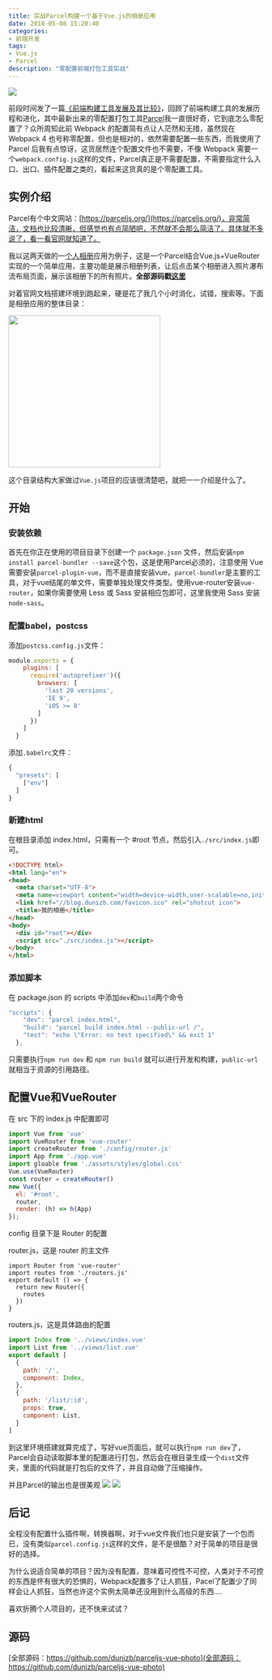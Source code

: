 ```yaml
---
title: 实战Parcel构建一个基于Vue.js的相册应用
date: 2018-05-08 15:20:40
categories:
- 前端开发
tags:
- Vue.js
- Parcel
description: "零配置前端打包工具实战"
---
```

![](https://dunizb.b0.upaiyun.com/article/201805/parcel/banner.png)

前段时间发了一篇[《前端构建工具发展及其比较》](https://blog.dunizb.com/2018/04/23/%E5%89%8D%E7%AB%AF%E6%9E%84%E5%BB%BA%E5%B7%A5%E5%85%B7%E5%8F%91%E5%B1%95%E5%8F%8A%E5%85%B6%E6%AF%94%E8%BE%83/)，回顾了前端构建工具的发展历程和进化，其中最新出来的零配置打包工具[Parcel](https://parceljs.org/)我一直很好奇，它到底怎么零配置了？众所周知此前 Webpack 的配置简有点让人茫然和无措，虽然现在 Webpack 4 也号称零配置，但也是相对的，依然需要配置一些东西，而我使用了 Parcel 后我有点惊讶，这货居然连个配置文件也不需要，不像 Webpack 需要一个`webpack.config.js`这样的文件，Parcel真正是不需要配置，不需要指定什么入口、出口、插件配置之类的，看起来这货真的是个零配置工具。
<!-- more -->

## 实例介绍

Parcel有个中文网站：[https://parceljs.org/](https://parceljs.org/)，非常简洁，文档也比较清晰，但感觉也有点简陋吧，不然就不会那么简洁了。具体就不多说了，看一看官网就知道了。

我以这两天做的一[个人相册](https://photo.dunizb.com)应用为例子，这是一个Parcel结合Vue.js+VueRouter实现的一个简单应用，主要功能是展示相册列表，让后点击某个相册进入照片瀑布流布局页面，展示该相册下的所有照片。**全部源码戳[这里](https://github.com/dunizb/parceljs-vue-photo)**

对着官网文档搭建环境到跑起来，硬是花了我几个小时消化，试错，搜索等。下面是相册应用的整体目录：

<img src="https://dunizb.b0.upaiyun.com/article/201805/parcel/parcel_0.png" width="300px">

这个目录结构大家做过`Vue.js`项目的应该很清楚吧，就把一一介绍是什么了。

## 开始

### 安装依赖
首先在你正在使用的项目目录下创建一个 `package.json` 文件，然后安装`npm install parcel-bundler --save`这个包，这是使用Parcel必须的，注意使用 Vue 需要安装`parcel-plugin-vue`，而不是直接安装vue，`parcel-bundler`是主要的工具，对于vue结尾的单文件，需要单独处理文件类型。使用vue-router安装`vue-router`，如果你需要使用 Less 或 Sass 安装相应包即可，这里我使用 Sass 安装`node-sass`。

### 配置babel，postcss

添加`postcss.config.js`文件：
```js
module.exports = {
    plugins: [
      require('autoprefixer')({ 
        browsers: [
          'last 20 versions',
          'IE 9',
          'iOS >= 8'
        ]
      })
    ]
  }
```
添加`.babelrc`文件：
```js
{
  "presets": [
    ["env"]
  ]
}
```

### 新建html

在根目录添加 index.html，只需有一个 #root 节点，然后引入`./src/index.js`即可。
```html
<!DOCTYPE html>
<html lang="en">
<head>
  <meta charset="UTF-8">
  <meta name=viewport content="width=device-width,user-scalable=no,initial-scale=1,maximum-scale=1,minimum-scale=1">
  <link href="//blog.dunizb.com/favicon.ico" rel="shotcut icon">
  <title>我的相册</title>
</head>
<body>
  <div id="root"></div>
  <script src="./src/index.js"></script>
</body>
</html>
```

### 添加脚本

在 package.json 的 scripts 中添加`dev`和`build`两个命令
```js
"scripts": {
    "dev": "parcel index.html",
    "build": "parcel build index.html --public-url /",
    "test": "echo \"Error: no test specified\" && exit 1"
  },
```
只需要执行`npm run dev` 和 `npm run build` 就可以进行开发和构建，`public-url`就相当于资源的引用路径。

## 配置Vue和VueRouter

在 src 下的 index.js 中配置即可
```js
import Vue from 'vue'
import VueRouter from 'vue-router'
import createRouter from './config/router.js'
import App from './app.vue'
import gloable from './assets/styles/global.css'
Vue.use(VueRouter)
const router = createRouter()
new Vue({
  el: '#root',
  router,
  render: (h) => h(App)
});
```

config 目录下是 Router 的配置

router.js，这是 router 的主文件
```
import Router from 'vue-router'
import routes from './routers.js'
export default () => {
  return new Router({
    routes
  })
}
```
routers.js，这是具体路由的配置
```js
import Index from '../views/index.vue'
import List from '../views/list.vue'
export default [
  {
    path: '/',
    component: Index,
  },
  {
    path: '/list/:id',
    props: true,
    component: List,
  }
]
```
到这里环境搭建就算完成了，写好vue页面后，就可以执行`npm run dev`了，Parcel会自动读取脚本里的配置进行打包，然后会在根目录生成一个`dist`文件夹，里面的代码就是打包后的文件了，并且自动做了压缩操作。

并且Parcel的输出也是很美观
![](https://dunizb.b0.upaiyun.com/article/201805/parcel/parcel_1.jpg)
![](https://dunizb.b0.upaiyun.com/article/201805/parcel/parcel_2.png)

## 后记

全程没有配置什么插件啊，转换器啊，对于vue文件我们也只是安装了一个包而已，没有类似`parcel.config.js`这样的文件，是不是很酷？对于简单的项目是很好的选择。

为什么说适合简单的项目？因为没有配置，意味着可控性不可控，人类对于不可控的东西是怀有很大的恐惧的，Webpack配置多了让人抓狂，Pacel了配置少了同样会让人抓狂，当然也许这个实例太简单还没用到什么高级的东西....

喜欢折腾个人项目的，还不快来试试？

## 源码

[全部源码：https://github.com/dunizb/parceljs-vue-photo](全部源码：https://github.com/dunizb/parceljs-vue-photo)
